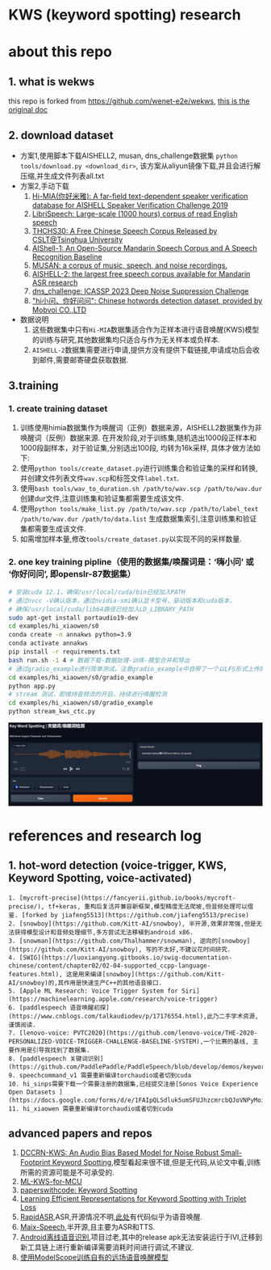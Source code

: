 KWS (keyword spotting) research
===========================================================

# about this repo
## 1. what is wekws
this repo is forked from https://github.com/wenet-e2e/wekws, [this is the original doc](./README-wekws.md)
## 2. download dataset
* 方案1,使用脚本下载AISHELL2, musan, dns_challenge数据集
  `python tools/download.py <download_dir>`, 该方案从aliyun镜像下载,并且会进行解压缩,并生成文件列表all.txt
* 方案2,手动下载
  1. [Hi-MIA(你好米雅): A far-field text-dependent speaker verification database for AISHELL Speaker Verification Challenge 2019](https://www.openslr.org/85/)
  2. [LibriSpeech: Large-scale (1000 hours) corpus of read English speech](https://www.openslr.org/12/)
  3. [THCHS30: A Free Chinese Speech Corpus Released by CSLT@Tsinghua University](https://www.openslr.org/18/)
  4. [AIShell-1: An Open-Source Mandarin Speech Corpus and A Speech Recognition Baseline](http://www.openslr.org/33/)
  5. [MUSAN: a corpus of music, speech, and noise recordings.](https://www.openslr.org/17/)
  6. [AISHELL-2: the largest free speech corpus available for Mandarin ASR research](https://github.com/kaldi-asr/kaldi/tree/master/egs/aishell2)
  7. [dns_challenge: ICASSP 2023 Deep Noise Suppression Challenge](https://github.com/microsoft/DNS-Challenge)
  8. ["hi小问、你好问问": Chinese hotwords detection dataset, provided by Mobvoi CO.,LTD](https://www.openslr.org/87/)
* 数据说明
  1. 这些数据集中只有`Hi-MIA`数据集适合作为正样本进行语音唤醒(KWS)模型的训练与研究,其他数据集均只适合与作为无关样本或负样本.
  2. `AISHELL-2`数据集需要进行申请,提供方没有提供下载链接,申请成功后会收到邮件,需要邮寄硬盘获取数据.
## 3.training
### 1. create training dataset
  1. 训练使用himia数据集作为唤醒词（正例）数据来源，AISHELL2数据集作为非唤醒词（反例）数据来源. 在开发阶段,对于训练集,随机选出1000段正样本和1000段副样本，对于验证集,分别选出100段, 均转为16k采样, 具体才做方法如下:
  2. 使用`python tools/create_dataset.py`进行训练集合和验证集的采样和转换, 并创建文件列表文件`wav.scp`和标签文件`label.txt`.
  3. 使用`bash tools/wav_to_duration.sh /path/to/wav.scp /path/to/wav.dur`创建dur文件,注意训练集和验证集都需要生成该文件.
  4. 使用`python tools/make_list.py /path/to/wav.scp /path/to/label_text /path/to/wav.dur /path/to/data.list` 生成数据集索引,注意训练集和验证集都需要生成该文件.
  5. 如需增加样本量,修改`tools/create_dataset.py`以实现不同的采样数量.
### 2. one key training pipline（使用的数据集/唤醒词是：‘嗨小问’ 或 ‘你好问问’, 即openslr-87数据集）
  ```bash
  # 安装cuda 12.1，确保/usr/local/cuda/bin已经加入PATH
  # 通过nvcc -V确认版本，通过nvidia-smi确认显卡型号，驱动版本和cuda版本，
  # 确保/usr/local/cuda/lib64路径已经加入LD_LIBRARY_PATH
  sudo apt-get install portaudio19-dev
  cd examples/hi_xiaowen/s0
  conda create -n annakws python=3.9
  conda activate annakws
  pip install -r requirements.txt
  bash run.sh -1 4 # 数据下载-数据处理-训练-模型合并和导出
  # 通过gradio_example进行简单测试。注意gradio_example中自带了一个以LFS形式上传的模型文件和若干音频文件，你可以替换为自己训练的其他模型。
  cd examples/hi_xiaowen/s0/gradio_example
  python app.py
  # stream 测试，即维持音频流的开启，持续进行唤醒检测
  cd examples/hi_xiaowen/s0/gradio_example
  python stream_kws_ctc.py
  ```
  ![img](docs/xiaowen_gradio_example.png)

# references and research log
## 1. hot-word detection (voice-trigger, KWS, Keyword Spotting, voice-activated)
    1. [mycroft-precise](https://fancyerii.github.io/books/mycroft-precise/), tf+keras, 重构后复活并兼容新框架,模型精度无法爬坡,但音频处理可以借鉴. [forked by jiafeng5513](https://github.com/jiafeng5513/precise)
    2. [snowboy](https://github.com/Kitt-AI/snowboy), 半开源,效果非常强,但是无法获得模型设计和音频处理细节,多方尝试无法移植到android x86.
    3. [snowman](https://github.com/Thalhammer/snowman), 逆向的[snowboy](https://github.com/Kitt-AI/snowboy), 写的不太好,不建议花时间研究.
    4. [SWIG](https://luoxiangyong.gitbooks.io/swig-documentation-chinese/content/chapter02/02-04-supported_ccpp-language-features.html), 这是用来编译[snowboy](https://github.com/Kitt-AI/snowboy)的,其作用是快速生产C++的其他语音接口.
    5. [Apple ML Research: Voice Trigger System for Siri](https://machinelearning.apple.com/research/voice-trigger)
    6. [paddlespeech 语音唤醒初探](https://www.cnblogs.com/talkaudiodev/p/17176554.html),此乃二手学术资源,谨慎阅读.
    7. [lenovo-voice: PVTC2020](https://github.com/lenovo-voice/THE-2020-PERSONALIZED-VOICE-TRIGGER-CHALLENGE-BASELINE-SYSTEM),一个比赛的基线, 主要作用是引导我找到了数据集.
    8. [paddlespeech 关键词识别](https://github.com/PaddlePaddle/PaddleSpeech/blob/develop/demos/keyword_spotting/README_cn.md)
    9. speechcommand_v1 需要重新编译torchaudio或者切到cuda
    10. hi_sinps需要下载一个需要注册的数据集,已经提交注册[Sonos Voice Experience Open Datasets ](https://docs.google.com/forms/d/e/1FAIpQLSdluk5umSFUJhzcmrcbQJoVNPyMoiQgLoMEXS11Bju0_fF_kw/viewform)
    11. hi_xiaowen 需要重新编译torchaudio或者切到cuda
## advanced papers and repos
   1. [DCCRN-KWS: An Audio Bias Based Model for Noise Robust Small-Footprint Keyword Spotting](https://arxiv.org/pdf/2305.12331.pdf),模型看起来很不错,但是无代码,从论文中看,训练所需的资源可能是不可承受的.
   2. [ML-KWS-for-MCU](https://github.com/ARM-software/ML-KWS-for-MCU)
   3. [paperswithcode: Keyword Spotting](https://paperswithcode.com/task/keyword-spotting/codeless?page=2)
   4. [Learning Efficient Representations for Keyword Spotting with Triplet Loss](https://github.com/roman-vygon/triplet_loss_kws)
   5. [RapidASR](https://github.com/RapidAI/RapidASR),ASR,开源情况不明,[此处](https://github.com/alibaba-damo-academy/FunASR)有代码似乎为语音唤醒.
   6. [Maix-Speech](https://github.com/sipeed/Maix-Speech/blob/master/README_ZH.md),半开源,且主要为ASR和TTS.
   7. [Android离线语音识别](https://xiangnan.github.io/2016/08/19/Android%E7%A6%BB%E7%BA%BF%E8%AF%AD%E9%9F%B3%E8%AF%86%E5%88%AB/),项目过老,其中的release apk无法安装运行于IVI,迁移到新工具链上进行重新编译需要消耗时间进行调试,不建议.
   8. [使用ModelScope训练自有的远场语音唤醒模型](https://developer.aliyun.com/article/1210234)
